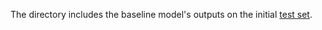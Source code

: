 The directory includes the baseline model's outputs on the initial [test set](https://github.com/microsoft/AEC-Challenge/tree/main/datasets/test_set).
